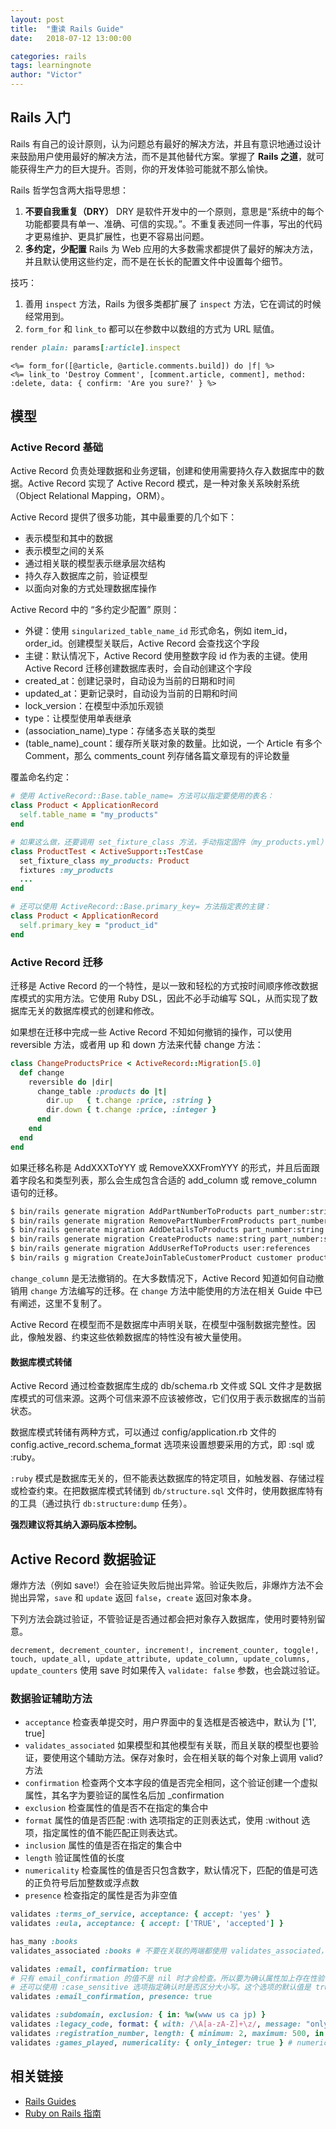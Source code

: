 ```yaml
---
layout: post
title:  "重读 Rails Guide"
date:   2018-07-12 13:00:00

categories: rails
tags: learningnote
author: "Victor"
---
```


## Rails 入门
Rails 有自己的设计原则，认为问题总有最好的解决方法，并且有意识地通过设计来鼓励用户使用最好的解决方法，而不是其他替代方案。掌握了 **Rails 之道**，就可能获得生产力的巨大提升。否则，你的开发体验可能就不那么愉快。

Rails 哲学包含两大指导思想：

1. **不要自我重复（DRY）** DRY 是软件开发中的一个原则，意思是“系统中的每个功能都要具有单一、准确、可信的实现。”。不重复表述同一件事，写出的代码才更易维护、更具扩展性，也更不容易出问题。
2. **多约定，少配置** Rails 为 Web 应用的大多数需求都提供了最好的解决方法，并且默认使用这些约定，而不是在长长的配置文件中设置每个细节。

技巧：

1. 善用 `inspect` 方法，Rails 为很多类都扩展了 `inspect` 方法，它在调试的时候经常用到。
2. `form_for` 和 `link_to` 都可以在参数中以数组的方式为 URL 赋值。

```ruby
render plain: params[:article].inspect
```

```erb
<%= form_for([@article, @article.comments.build]) do |f| %>
<%= link_to 'Destroy Comment', [comment.article, comment], method: :delete, data: { confirm: 'Are you sure?' } %>
```

## 模型
### Active Record 基础
Active Record 负责处理数据和业务逻辑，创建和使用需要持久存入数据库中的数据。Active Record 实现了 Active Record 模式，是一种对象关系映射系统（Object Relational Mapping，ORM）。

Active Record 提供了很多功能，其中最重要的几个如下：

* 表示模型和其中的数据
* 表示模型之间的关系
* 通过相关联的模型表示继承层次结构
* 持久存入数据库之前，验证模型
* 以面向对象的方式处理数据库操作

Active Record 中的 “多约定少配置” 原则：

* 外键：使用 `singularized_table_name_id` 形式命名，例如 item_id，order_id。创建模型关联后，Active Record 会查找这个字段
* 主键：默认情况下，Active Record 使用整数字段 id 作为表的主键。使用 Active Record 迁移创建数据库表时，会自动创建这个字段
* created_at：创建记录时，自动设为当前的日期和时间
* updated_at：更新记录时，自动设为当前的日期和时间
* lock_version：在模型中添加乐观锁
* type：让模型使用单表继承
* (association_name)_type：存储多态关联的类型
* (table_name)_count：缓存所关联对象的数量。比如说，一个 Article 有多个 Comment，那么 comments_count 列存储各篇文章现有的评论数量

覆盖命名约定：

```ruby
# 使用 ActiveRecord::Base.table_name= 方法可以指定要使用的表名：
class Product < ApplicationRecord
  self.table_name = "my_products"
end

# 如果这么做，还要调用 set_fixture_class 方法，手动指定固件（my_products.yml）的类名：
class ProductTest < ActiveSupport::TestCase
  set_fixture_class my_products: Product
  fixtures :my_products
  ...
end

# 还可以使用 ActiveRecord::Base.primary_key= 方法指定表的主键：
class Product < ApplicationRecord
  self.primary_key = "product_id"
end
```

### Active Record 迁移
迁移是 Active Record 的一个特性，是以一致和轻松的方式按时间顺序修改数据库模式的实用方法。它使用 Ruby DSL，因此不必手动编写 SQL，从而实现了数据库无关的数据库模式的创建和修改。

如果想在迁移中完成一些 Active Record 不知如何撤销的操作，可以使用 reversible 方法，或者用 up 和 down 方法来代替 change 方法：

```ruby
class ChangeProductsPrice < ActiveRecord::Migration[5.0]
  def change
    reversible do |dir|
      change_table :products do |t|
        dir.up   { t.change :price, :string }
        dir.down { t.change :price, :integer }
      end
    end
  end
end
```

如果迁移名称是 AddXXXToYYY 或 RemoveXXXFromYYY 的形式，并且后面跟着字段名和类型列表，那么会生成包含合适的 add_column 或 remove_column 语句的迁移。

```bash
$ bin/rails generate migration AddPartNumberToProducts part_number:string:index
$ bin/rails generate migration RemovePartNumberFromProducts part_number:string
$ bin/rails generate migration AddDetailsToProducts part_number:string price:decimal
$ bin/rails generate migration CreateProducts name:string part_number:string
$ bin/rails generate migration AddUserRefToProducts user:references
$ bin/rails g migration CreateJoinTableCustomerProduct customer product
```

`change_column` 是无法撤销的。在大多数情况下，Active Record 知道如何自动撤销用 `change` 方法编写的迁移。在 `change` 方法中能使用的方法在相关 Guide 中已有阐述，这里不复制了。

Active Record 在模型而不是数据库中声明关联，在模型中强制数据完整性。因此，像触发器、约束这些依赖数据库的特性没有被大量使用。

#### 数据库模式转储
Active Record 通过检查数据库生成的 db/schema.rb 文件或 SQL 文件才是数据库模式的可信来源。这两个可信来源不应该被修改，它们仅用于表示数据库的当前状态。

数据库模式转储有两种方式，可以通过 config/application.rb 文件的 config.active_record.schema_format 选项来设置想要采用的方式，即 :sql 或 :ruby。

`:ruby` 模式是数据库无关的，但不能表达数据库的特定项目，如触发器、存储过程或检查约束。在把数据库模式转储到 `db/structure.sql` 文件时，使用数据库特有的工具（通过执行 `db:structure:dump` 任务）。

**强烈建议将其纳入源码版本控制。**

## Active Record 数据验证

爆炸方法（例如 save!）会在验证失败后抛出异常。验证失败后，非爆炸方法不会抛出异常，`save` 和 `update` 返回 `false`，`create` 返回对象本身。

下列方法会跳过验证，不管验证是否通过都会把对象存入数据库，使用时要特别留意。

`decrement, decrement_counter, increment!, increment_counter, toggle!, touch, update_all, update_attribute, update_column, update_columns, update_counters` 使用 save 时如果传入 `validate: false` 参数，也会跳过验证。

### 数据验证辅助方法

* `acceptance` 检查表单提交时，用户界面中的复选框是否被选中，默认为 ['1', true]
* `validates_associated` 如果模型和其他模型有关联，而且关联的模型也要验证，要使用这个辅助方法。保存对象时，会在相关联的每个对象上调用 valid? 方法
* `confirmation` 检查两个文本字段的值是否完全相同，这个验证创建一个虚拟属性，其名字为要验证的属性名后加 _confirmation
* `exclusion` 检查属性的值是否不在指定的集合中
* `format` 属性的值是否匹配 :with 选项指定的正则表达式，使用 :without 选项，指定属性的值不能匹配正则表达式。
* `inclusion` 属性的值是否在指定的集合中
* `length` 验证属性值的长度
* `numericality` 检查属性的值是否只包含数字，默认情况下，匹配的值是可选的正负符号后加整数或浮点数
* `presence` 检查指定的属性是否为非空值

```ruby
validates :terms_of_service, acceptance: { accept: 'yes' }
validates :eula, acceptance: { accept: ['TRUE', 'accepted'] }

has_many :books
validates_associated :books # 不要在关联的两端都使用 validates_associated，这样会变成无限循环。

validates :email, confirmation: true
# 只有 email_confirmation 的值不是 nil 时才会检查。所以要为确认属性加上存在性验证
# 还可以使用 :case_sensitive 选项指定确认时是否区分大小写。这个选项的默认值是 true
validates :email_confirmation, presence: true

validates :subdomain, exclusion: { in: %w(www us ca jp) }
validates :legacy_code, format: { with: /\A[a-zA-Z]+\z/, message: "only allows letters" }
validates :registration_number, length: { minimum: 2, maximum: 500, in: 6..20, is: 6 }
validates :games_played, numericality: { only_integer: true } # numericality 默认不接受 nil 值
```

## 相关链接

* [Rails Guides](https://yuque.com/ruby-china/rails-guides)
* [Ruby on Rails 指南](https://ruby-china.github.io/rails-guides/)
